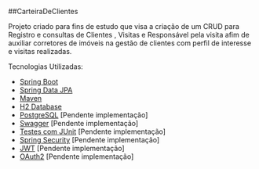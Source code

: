 ##CarteiraDeClientes

Projeto criado para fins de estudo que visa a criação de um CRUD para Registro e consultas de Clientes , Visitas e Responsável pela visita afim de auxiliar corretores de imóveis na gestão de clientes com perfil de interesse e visitas realizadas.

Tecnologias Utilizadas:
+ [Spring Boot](https://spring.io/projects/spring-boot)
+ [Spring Data JPA](https://spring.io/projects/spring-data)
+ [Maven](https://maven.apache.org/)
+ [H2 Database](https://www.h2database.com/)
+ [PostgreSQL](https://www.postgresql.org/) [Pendente implementação]
+ [Swagger](https://swagger.io/) [Pendente implementação]
+ [Testes com JUnit](https://junit.org/) [Pendente implementação]
+ [Spring Security](https://spring.io/projects/spring-security) [Pendente implementação]
+ [JWT](https://jwt.io/) [Pendente implementação]
+ [OAuth2](https://oauth.net/) [Pendente implementação]